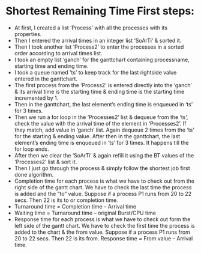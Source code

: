 # Shortest Remaining Time First steps:
* At first, I created a list ‘Process’ with all the processes with its properties. 
* Then I entered the arrival times in an integer list ‘SoArTi’ & sorted it.
* Then I took another list ‘Process2’ to enter the processes in a sorted order according to arrival times list.  
* I took an empty list ‘ganch’ for the ganttchart containing processname, starting time and ending time. 
* I took a queue named ’ts’ to keep track for the last rightside value entered in the ganttchart. 
* The first process from the ‘Process2’ is entered directly into the ‘ganch’ & its arrival time is the starting time & ending time is the starting time incremented by 1. 
* Then in the ganttchart, the last element’s ending time is enqueued in ‘ts’ for 3 times.
* Then we run a for loop in the ‘Processes2’ list & dequeue from the ‘ts’, check the value with the arrival time of the element in ‘Processes2’. If they match, add value in ‘ganch’ list. Again dequeue 2 times from the ‘ts’ for the starting & ending value. After then in the ganttchart, the last element’s ending time is enqueued in ‘ts’ for 3 times. It happens till the for loop ends.
* After then we clear the ‘SoArTi’ & again refill it using the BT values of the ‘Processes2’ list & sort it.
* Then I just go through the process & simply follow the shortest job first done algorithm.    
* Completion time for each process is what we have to check out from the right side of the gantt chart. We have to check the last time the process is added and the “to” value. Suppose if a process P1 runs from 20 to 22 secs. Then 22 is its to or completion time.
* Turnaround time = Completion time – Arrival time
* Waiting time = Turnaround time – original Burst/CPU time
* Response time for each process is what we have to check out form the left side of the gantt chart. We have to check the first time the process is added to the chart & the from value. Suppose if a process P1 runs from 20 to 22 secs. Then 22 is its from.
      Response time = From value – Arrival time.                   

